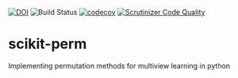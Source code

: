 [![DOI](https://zenodo.org/badge/303801602.svg)](https://zenodo.org/badge/latestdoi/303801602)
![Build Status](https://github.com/jameschapman19/pypalm/actions/workflows/python-package.yml/badge.svg)
[![codecov](https://codecov.io/gh/jameschapman19/pypalm/branch/main/graph/badge.svg?token=DUTZX5ZO2L)](https://codecov.io/gh/jameschapman19/pypalm)
[![Scrutinizer Code Quality](https://scrutinizer-ci.com/g/jameschapman19/pypalm/badges/quality-score.png?b=main&s=7539a6d0e88e9e24aa80d99830afc7d3486b2165)](https://scrutinizer-ci.com/g/jameschapman19/pypalm/?branch=main)
# scikit-perm
Implementing permutation methods for multiview learning in python
